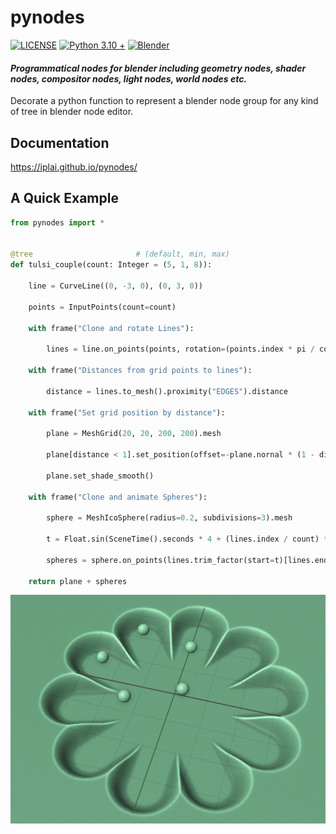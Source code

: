 # pynodes

[![LICENSE](https://img.shields.io/github/license/iplai/pynodes)](LICENSE)
[![Python 3.10 +](https://img.shields.io/badge/python-3.10_+-blue.svg)](https://www.python.org/downloads/release/python-310/)
[![Blender](https://img.shields.io/badge/Blender-_3.5.1~3.6.0_-blue)](http://www.blender.org)

#### *Programmatical nodes for blender including geometry nodes, shader nodes, compositor nodes, light nodes, world nodes etc.*

Decorate a python function to represent a blender node group for any kind of tree in blender node editor.

## Documentation

https://iplai.github.io/pynodes/

## A Quick Example

```python
from pynodes import *


@tree                       # (default, min, max)
def tulsi_couple(count: Integer = (5, 1, 8)):

    line = CurveLine((0, -3, 0), (0, 3, 0))

    points = InputPoints(count=count)

    with frame("Clone and rotate Lines"):

        lines = line.on_points(points, rotation=(points.index * pi / count).to_euler()).realize_instances()

    with frame("Distances from grid points to lines"):

        distance = lines.to_mesh().proximity("EDGES").distance

    with frame("Set grid position by distance"):

        plane = MeshGrid(20, 20, 200, 200).mesh

        plane[distance < 1].set_position(offset=-plane.nornal * (1 - distance).float_curve(points=[(0, 0), (0.05, 0.03), (0.5, 0.5, "auto_clamped"), (1, 0.5)]))

        plane.set_shade_smooth()

    with frame("Clone and animate Spheres"):

        sphere = MeshIcoSphere(radius=0.2, subdivisions=3).mesh

        t = Float.sin(SceneTime().seconds * 4 + (lines.index / count) * pi).map_range(-1, 1, 0, 1)

        spheres = sphere.on_points(lines.trim_factor(start=t)[lines.endpoint_selection(start_size=1, end_size=0)])

    return plane + spheres
```

![](docs/_static/images/tulsi_couple.gif)